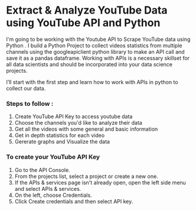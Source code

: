 # Extract & Analyze YouTube Data using YouTube API and Python
I'm going to be working with the Youtube API to Scrape YouTube data using Python . I build a Python Project to collect videos statistics from multiple channels using the googleapiclient python library to make an API call and save it as a pandas dataframe. Working with APIs is a necessary skillset for all data scientists and should be incorporated into your data science projects. 

I’ll start with the first step and learn how to work with APIs in python to collect our data.

### Steps to follow :
1. Create YouTube API Key to access youtube data
2. Choose the channels you'd like to analyze their data
3. Get all the videos with some general and basic information 
4. Get in depth statistics for each video 
5. Gererate graphs and Visualize the data

### To create your YouTube API Key
1. Go to the API Console.
2. From the projects list, select a project or create a new one.
3. If the APIs & services page isn't already open, open the left side menu and select APIs & services.
4. On the left, choose Credentials.
5. Click Create credentials and then select API key.
